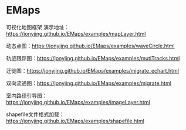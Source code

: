 # EMaps
可视化地图框架
演示地址：https://jonyjing.github.io/EMaps/examples/mapLayer.html

动态点图：https://jonyjing.github.io/EMaps/examples/waveCircle.html

轨迹跟踪图：https://jonyjing.github.io/EMaps/examples/mutiTracks.html

迁徙图：https://jonyjing.github.io/EMaps/examples/migrate_echart.html

双向流通图：https://jonyjing.github.io/EMaps/examples/migrate.html

室内路径引导图：https://jonyjing.github.io/EMaps/examples/imageLayer.html

shapefile文件格式加载：https://jonyjing.github.io/EMaps/examples/shapefile.html
